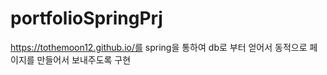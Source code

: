 # portfolioSpringPrj
https://tothemoon12.github.io/를 spring을 통하여 db로 부터 얻어서 동적으로 페이지를 만들어서 보내주도록 구현
